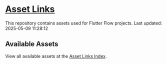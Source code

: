 # [Asset Links](https://sou9-nft.github.io/flutter-flow-assets/index.html?v=1746786492)

This repository contains assets used for Flutter Flow projects.
Last updated: 2025-05-09 11:28:12

## Available Assets

View all available assets at the [Asset Links Index](https://sou9-nft.github.io/flutter-flow-assets/index.html?v=1746786492).
